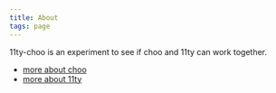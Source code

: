 ```yaml
---
title: About
tags: page
---
```

11ty-choo is an experiment to see if choo and 11ty can work together.

- [more about choo](/about/choo)
- [more about 11ty](/about/11ty)